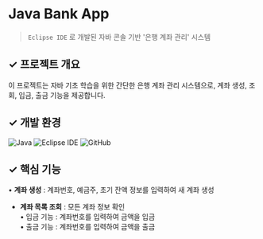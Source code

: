 # Java Bank App
> `Eclipse IDE` 로 개발된 자바 콘솔 기반 '은행 계좌 관리' 시스템

## ✓ 프로젝트 개요
이 프로젝트는 자바 기초 학습을 위한 간단한 은행 계좌 관리 시스템으로, 계좌 생성, 조회, 입금, 출금 기능을 제공합니다.

 
<h2>✓ 개발 환경</h2>
<div align="left">
  <img src="https://img.shields.io/badge/Java-007396?style=for-the-badge&logo=openjdk&logoColor=white" alt="Java" />
  <img src="https://img.shields.io/badge/Eclipse_IDE-2C2255?style=for-the-badge&logo=eclipse&logoColor=white" alt="Eclipse IDE" />
  <img src="https://img.shields.io/badge/GitHub-181717?style=for-the-badge&logo=github&logoColor=white" alt="GitHub" />
</div>

## ✓ 핵심 기능
• **계좌 생성** : 계좌번호, 예금주, 초기 잔액 정보를 입력하여 새 계좌 생성 </br>
- **계좌 목록 조회** : 모든 계좌 정보 확인 </br>
• 입금 기능 : 계좌번호를 입력하여 금액을 입금 </br>
• 출금 기능 : 계좌번호를 입력하여 금액을 출금 </br>

